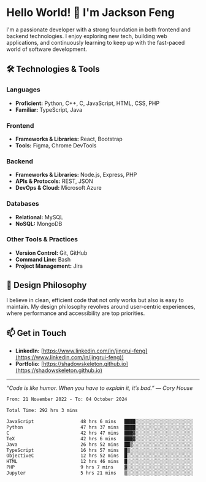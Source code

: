# Hello World! 👋 I'm Jackson Feng

I'm a passionate developer with a strong foundation in both frontend and backend technologies. I enjoy exploring new tech, building web applications, and continuously learning to keep up with the fast-paced world of software development.

## 🛠 Technologies & Tools

### Languages
- **Proficient:** Python, C++, C, JavaScript, HTML, CSS, PHP
- **Familiar:** TypeScript, Java

### Frontend
- **Frameworks & Libraries:** React, Bootstrap
- **Tools:** Figma, Chrome DevTools

### Backend
- **Frameworks & Libraries:** Node.js, Express, PHP
- **APIs & Protocols:** REST, JSON
- **DevOps & Cloud:** Microsoft Azure

### Databases
- **Relational:** MySQL
- **NoSQL:** MongoDB

### Other Tools & Practices
- **Version Control:** Git, GitHub
- **Command Line:** Bash
- **Project Management:** Jira


## 🎨 Design Philosophy

I believe in clean, efficient code that not only works but also is easy to maintain. My design philosophy revolves around user-centric experiences, where performance and accessibility are top priorities.

## 📫 Get in Touch

- **LinkedIn:** [https://www.linkedin.com/in/jingrui-feng](https://www.linkedin.com/in/jingrui-feng))
- **Portfolio:** [https://shadowskeleton.github.io](https://shadowskeleton.github.io)

---

*“Code is like humor. When you have to explain it, it’s bad.” — Cory House*



<!--START_SECTION:waka-->

```txt
From: 21 November 2022 - To: 04 October 2024

Total Time: 292 hrs 3 mins

JavaScript                 48 hrs 6 mins   ████░░░░░░░░░░░░░░░░░░░░░   16.47 %
Python                     47 hrs 37 mins  ████░░░░░░░░░░░░░░░░░░░░░   16.31 %
C                          42 hrs 47 mins  ███▓░░░░░░░░░░░░░░░░░░░░░   14.65 %
TeX                        42 hrs 6 mins   ███▓░░░░░░░░░░░░░░░░░░░░░   14.42 %
Java                       26 hrs 52 mins  ██▒░░░░░░░░░░░░░░░░░░░░░░   09.20 %
TypeScript                 16 hrs 57 mins  █▒░░░░░░░░░░░░░░░░░░░░░░░   05.81 %
ObjectiveC                 12 hrs 52 mins  █░░░░░░░░░░░░░░░░░░░░░░░░   04.41 %
HTML                       12 hrs 46 mins  █░░░░░░░░░░░░░░░░░░░░░░░░   04.38 %
PHP                        9 hrs 7 mins    ▓░░░░░░░░░░░░░░░░░░░░░░░░   03.13 %
Jupyter                    5 hrs 21 mins   ▒░░░░░░░░░░░░░░░░░░░░░░░░   01.83 %
```

<!--END_SECTION:waka-->

